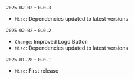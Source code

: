 `2025-02-02` - `0.0.3`
- `Misc`: Dependencies updated to latest versions

`2025-02-02` - `0.0.2`
- `Change`: Improved Logo Button
- `Misc`: Dependencies updated to latest versions

`2025-01-28` - `0.0.1`
- `Misc`: First release
